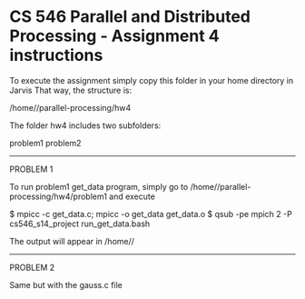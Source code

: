 CS 546 Parallel and Distributed Processing - Assignment 4 instructions
===================

To execute the assignment simply copy this folder in your home directory in Jarvis
That way, the structure is:

/home/<user>/parallel-processing/hw4

The folder hw4 includes two subfolders:

problem1
problem2

----------------------------------------------------

PROBLEM 1

To run problem1 get_data program, simply go to
/home/<user>/parallel-processing/hw4/problem1
and execute

$ mpicc -c get_data.c; mpicc -o get_data get_data.o
$ qsub -pe mpich 2 -P cs546_s14_project run_get_data.bash

The output will appear in /home/<user>/

---------------------------------------------------

PROBLEM 2

Same but with the gauss.c file